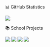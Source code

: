 📊 GitHub Statistics

![](https://github-readme-stats.vercel.app/api?username=pinkchocoa&theme=tokyonight&show_icons=true&count_private=true&custom_title=&#9729;%20pinkchocoa%20&#9729;)

📚 School Projects

![](https://github-readme-stats.vercel.app/api/pin/?username=pinkchocoa&repo=TraceTogether-Simulation&theme=tokyonight&show_icons=true)
![](https://github-readme-stats.vercel.app/api/pin/?username=pinkchocoa&repo=CSC1010-VAI-Home-Automation&theme=tokyonight&show_icons=true)
![](https://github-readme-stats.vercel.app/api/pin/?username=pinkchocoa&repo=CSC1007&theme=tokyonight&show_icons=true)
![](https://github-readme-stats.vercel.app/api/pin/?username=pinkchocoa&repo=CSC1009-Data-Crawl&theme=tokyonight&show_icons=true)


<!--
**pinkchocoa/pinkchocoa** is a ✨ _special_ ✨ repository because its `README.md` (this file) appears on your GitHub profile.

Here are some ideas to get you started:

- 🔭 I’m currently working on ...
- 🌱 I’m currently learning ...
- 👯 I’m looking to collaborate on ...
- 🤔 I’m looking for help with ...
- 💬 Ask me about ...
- 📫 How to reach me: ...
- 😄 Pronouns: ...
- ⚡ Fun fact: ...
-->
